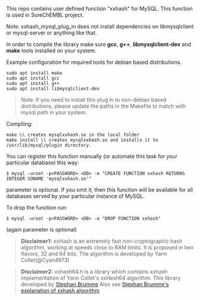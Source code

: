 This repo contains user defined function "xxhash" for MySQL.
This function is used in SureChEMBL project.

Note:
xxhash_mysql_plug_in does not install dependencies on libmysqlclient or mysql-server or anything like that.

In order to compile the library make sure **gcc**, **g++**, **libmysqlclient-dev** and **make** tools installed on your system. 

Example configuration for required tools for debian based distributions. 


```
sudo apt install make
sudo apt install gcc
sudo apt install g++
sudo apt install libmysqlclient-dev
```

> Note: If you need to install this plug in to non-debian based distributions, please update the paths in the Makefile to match with mysql path in your system. 

Compiling:
```
make \\ creates mysqlxxhash.so in the local folder
make install \\ creates mysqlxxhash.so and installs it to /usr/lib/mysql/plugin directory.
```

You can register this function manually (or automate this task for your particular database)
this way:

```
$ mysql -uroot -p<PASSWORD> <DB> -e "CREATE FUNCTION xxhash RETURNS INTEGER SONAME 'mysqlxxhash.so'"
```

<DB> parameter is optional. If you omit it, then this function will be available for all
databases served by your particular instance of MySQL.


To drop the function run:
```
$ mysql -uroot -p<PASSWORD> <DB> -e "DROP FUNCTION xxhash"
```
(again <DB> parameter is optional)


> **Disclaimer1:** xxHash is an extremely fast non-cryptographic hash algorithm, working at speeds close to RAM limits. It is proposed in two flavors, 32 and 64 bits. The algorithm is developed by Yann Collet(@Cyan4973)

> **Disclaimer2:** xxhash64.h is a library which contains xxhash implementation of Yann Collet's xxHash64 algorithm. This library developed by [Stephan Brumme](https://github.com/stbrumme/xxhash) Also see [Stephan Brumme's explanation of xxhash algorithm](https://create.stephan-brumme.com/xxhash/)  
